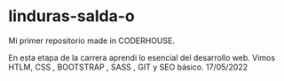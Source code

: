 # linduras-salda-o
Mi primer repositorio made in CODERHOUSE.

En esta etapa de la carrera aprendi lo esencial del desarrollo web.
Vimos HTLM, CSS , BOOTSTRAP , SASS , GIT y SEO básico.
17/05/2022
